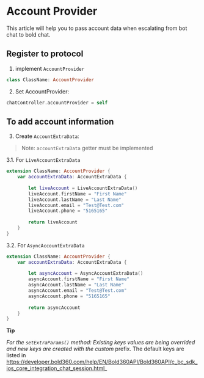 # Account Provider

This article will help you to pass account data when escalating from bot chat to bold chat.

## Register to protocol

1. implement `AccountProvider` 

```swift
class ClassName: AccountProvider
```

2. Set AccountProvider:

```swift
chatController.accountProvider = self
```

## To add account information

3. Create `AccountExtraData`:

>Note: `accountExtraData` getter must be implemented 

3.1. For `LiveAccountExtraData`

```swift
extension ClassName: AccountProvider {
    var accountExtraData: AccountExtraData {
        
        let liveAccount = LiveAccountExtraData()
        liveAccount.firstName = "First Name"
        liveAccount.lastName = "Last Name"
        liveAccount.email = "Test@Test.com"
        liveAccount.phone = "5165165"
        
        return liveAccount
    }
}
```

3.2. For `AsyncAccountExtraData`

```swift
extension ClassName: AccountProvider {
    var accountExtraData: AccountExtraData {
        
        let asyncAccount = AsyncAccountExtraData()
        asyncAccount.firstName = "First Name"
        asyncAccount.lastName = "Last Name"
        asyncAccount.email = "Test@Test.com"
        asyncAccount.phone = "5165165"
        
        return asyncAccount
    }
}
```

**Tip**

_For the `setExtraParams()` method:
Existing keys values are being overrided and new keys are created with the custom_ prefix. The default keys are listed in https://developer.bold360.com/help/EN/Bold360API/Bold360API/c_bc_sdk_ios_core_integration_chat_session.html_
